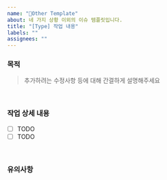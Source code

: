 ```yaml
---
name: "🧾Other Template"
about: 네 가지 상황 이외의 이슈 템플릿입니다.
title: "[Type] 작업 내용"
labels: ""
assignees: ""
---
```


### 목적

> 추가하려는 수정사항 등에 대해 간결하게 설명해주세요

<br />

### 작업 상세 내용

- [ ] TODO
- [ ] TODO

<br />

### 유의사항

<br />
